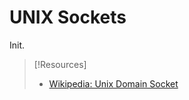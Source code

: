 
# UNIX Sockets
Init.

> [!Resources]
> - [Wikipedia: Unix Domain Socket](https://en.wikipedia.org/wiki/Unix_domain_socket)

